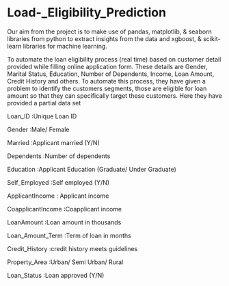 # Load-_Eligibility_Prediction


Our aim from the project is to make use of pandas, matplotlib, & seaborn libraries from python to extract insights from the data and xgboost, & scikit-learn libraries for machine learning.


To automate the loan eligibility process (real time) based on customer detail provided while filling online application form. These details are Gender, Marital Status, Education, Number of Dependents, Income, Loan Amount, Credit History and others. To automate this process, they have given a problem to identify the customers segments, those are eligible for loan amount so that they can specifically target these customers. Here they have provided a partial data set



Loan_ID	          :Unique Loan ID

Gender	          :Male/ Female

Married	          :Applicant married (Y/N)

Dependents	      :Number of dependents

Education	        :Applicant Education (Graduate/ Under Graduate)

Self_Employed 	  :Self employed (Y/N)

ApplicantIncome   :	Applicant income

CoapplicantIncome	:Coapplicant income

LoanAmount        :Loan amount in thousands

Loan_Amount_Term	:Term of loan in months

Credit_History    :credit history meets guidelines

Property_Area	    :Urban/ Semi Urban/ Rural

Loan_Status	       :Loan approved (Y/N)
